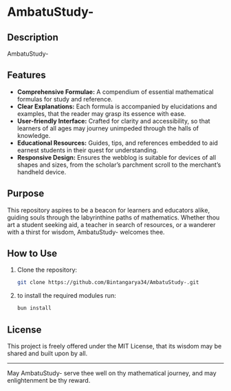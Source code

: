 # AmbatuStudy-

## Description

AmbatuStudy-

## Features

- **Comprehensive Formulae:** A compendium of essential mathematical formulas for study and reference.
- **Clear Explanations:** Each formula is accompanied by elucidations and examples, that the reader may grasp its essence with ease.
- **User-friendly Interface:** Crafted for clarity and accessibility, so that learners of all ages may journey unimpeded through the halls of knowledge.
- **Educational Resources:** Guides, tips, and references embedded to aid earnest students in their quest for understanding.
- **Responsive Design:** Ensures the webblog is suitable for devices of all shapes and sizes, from the scholar’s parchment scroll to the merchant’s handheld device.

## Purpose

This repository aspires to be a beacon for learners and educators alike, guiding souls through the labyrinthine paths of mathematics. Whether thou art a student seeking aid, a teacher in search of resources, or a wanderer with a thirst for wisdom, AmbatuStudy- welcomes thee.

## How to Use

1. Clone the repository:
   ```bash
   git clone https://github.com/Bintangarya34/AmbatuStudy-.git
2. to install the required modules run:
   ```bash
   bun install

## License

This project is freely offered under the MIT License, that its wisdom may be shared and built upon by all.

---

May AmbatuStudy- serve thee well on thy mathematical journey, and may enlightenment be thy reward.
